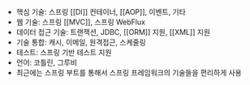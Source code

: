 - 핵심 기술: 스프링 [[DI]] 컨테이너, [[AOP]], 이벤트, 기타
- 웹 기술: 스프링 [[MVC]], 스프링 WebFlux
- 데이터 접근 기술: 트랜잭션, JDBC, [[ORM]] 지원, [[XML]] 지원
- 기술 통합: 캐시, 이메일, 원격접근, 스케줄링
- 테스트: 스프링 기반 테스트 지원
- 언어: 코틀린, 그루비
- 최근에는 스프링 부트를 통해서 스프링 프레임워크의 기술들을 편리하게 사용